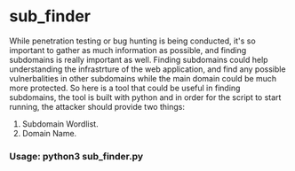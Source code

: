 # sub_finder
While penetration testing or bug hunting is being conducted, it's so important to gather as much information as possible, and finding subdomains is really important as well. Finding subdomains could help understanding the infrastrture of the web application, and find any possible vulnerbalities in other subdomains while the main domain could be much more protected. So here is a tool that could be useful in finding subdomains, the tool is built with python and in order for the script to start running, the attacker should provide two things:
1) Subdomain Wordlist.
2) Domain Name. 

### Usage: python3 sub_finder.py 
